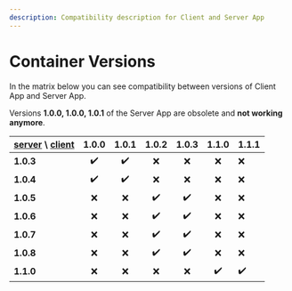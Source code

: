 ```yaml
---
description: Compatibility description for Client and Server App
---
```


# Container Versions

In the matrix below you can see compatibility between versions of Client App and Server App. 

Versions **1.0.0, 1.0.0, 1.0.1** of the Server App are obsolete and **not working anymore**.

| [server](server-app.md) \ [client](client-app.md) | **1.0.0** | 1.0.1 | 1.0.2 | 1.0.3 | 1.1.0 | 1.1.1 |
| :--- | :---: | :---: | :---: | :---: | :---: | :--- |
| **1.0.3** | ✔️ | ✔️ | ❌ | ❌ | ❌ | ❌ |
| **1.0.4** | ✔️ | ✔️ | ❌ | ❌ | ❌ | ❌ |
| **1.0.5** | ❌ | ❌ | ✔️ | ✔️ | ❌ | ❌ |
| **1.0.6** | ❌ | ❌ | ✔️ | ✔️ | ❌ | ❌ |
| **1.0.7** | ❌ | ❌ | ✔️ | ✔️ | ❌ | ❌ |
| **1.0.8** | ❌ | ❌ | ✔️ | ✔️ | ❌ | ❌ |
| **1.1.0** | ❌ | ❌ | ❌ | ❌ | ✔️ | ✔️ |

